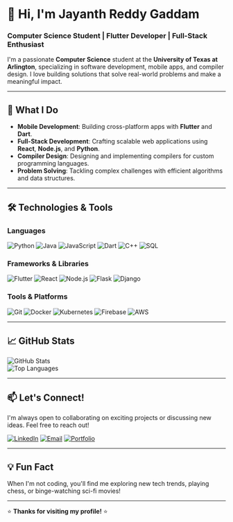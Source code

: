 # 👋 Hi, I'm Jayanth Reddy Gaddam  

### **Computer Science Student | Flutter Developer | Full-Stack Enthusiast**  
I'm a passionate **Computer Science** student at the **University of Texas at Arlington**, specializing in software development, mobile apps, and compiler design. I love building solutions that solve real-world problems and make a meaningful impact.  

---

## **🚀 What I Do**  
- **Mobile Development**: Building cross-platform apps with **Flutter** and **Dart**.  
- **Full-Stack Development**: Crafting scalable web applications using **React**, **Node.js**, and **Python**.  
- **Compiler Design**: Designing and implementing compilers for custom programming languages.  
- **Problem Solving**: Tackling complex challenges with efficient algorithms and data structures.  

---

## **🛠️ Technologies & Tools**  
### **Languages**  
![Python](https://img.shields.io/badge/Python-3776AB?style=for-the-badge&logo=python&logoColor=white)
![Java](https://img.shields.io/badge/Java-ED8B00?style=for-the-badge&logo=openjdk&logoColor=white)
![JavaScript](https://img.shields.io/badge/JavaScript-F7DF1E?style=for-the-badge&logo=javascript&logoColor=black)
![Dart](https://img.shields.io/badge/Dart-0175C2?style=for-the-badge&logo=dart&logoColor=white)
![C++](https://img.shields.io/badge/C++-00599C?style=for-the-badge&logo=c%2B%2B&logoColor=white)
![SQL](https://img.shields.io/badge/SQL-4479A1?style=for-the-badge&logo=mysql&logoColor=white)

### **Frameworks & Libraries**  
![Flutter](https://img.shields.io/badge/Flutter-02569B?style=for-the-badge&logo=flutter&logoColor=white)
![React](https://img.shields.io/badge/React-20232A?style=for-the-badge&logo=react&logoColor=61DAFB)
![Node.js](https://img.shields.io/badge/Node.js-339933?style=for-the-badge&logo=node.js&logoColor=white)
![Flask](https://img.shields.io/badge/Flask-000000?style=for-the-badge&logo=flask&logoColor=white)
![Django](https://img.shields.io/badge/Django-092E20?style=for-the-badge&logo=django&logoColor=white)

### **Tools & Platforms**  
![Git](https://img.shields.io/badge/Git-F05032?style=for-the-badge&logo=git&logoColor=white)
![Docker](https://img.shields.io/badge/Docker-2496ED?style=for-the-badge&logo=docker&logoColor=white)
![Kubernetes](https://img.shields.io/badge/Kubernetes-326CE5?style=for-the-badge&logo=kubernetes&logoColor=white)
![Firebase](https://img.shields.io/badge/Firebase-FFCA28?style=for-the-badge&logo=firebase&logoColor=black)
![AWS](https://img.shields.io/badge/AWS-232F3E?style=for-the-badge&logo=amazon-aws&logoColor=white)


---

## **📈 GitHub Stats**  
![GitHub Stats](https://github-readme-stats.vercel.app/api?username=your-username&show_icons=true&theme=radical)  
![Top Languages](https://github-readme-stats.vercel.app/api/top-langs/?username=your-username&layout=compact&theme=radical)  

---

## **📫 Let's Connect!**  
I'm always open to collaborating on exciting projects or discussing new ideas. Feel free to reach out!  

[![LinkedIn](https://img.shields.io/badge/LinkedIn-0077B5?style=for-the-badge&logo=linkedin&logoColor=white)](https://www.linkedin.com/in/jrgaddam/)
[![Email](https://img.shields.io/badge/Email-D14836?style=for-the-badge&logo=gmail&logoColor=white)](mailto:ascii.8192@gmail.com)
[![Portfolio](https://img.shields.io/badge/Portfolio-000000?style=for-the-badge&logo=about.me&logoColor=white)](https://jrgaddam.com/)  

---

## **💡 Fun Fact**  
When I'm not coding, you'll find me exploring new tech trends, playing chess, or binge-watching sci-fi movies!  

---

⭐️ **Thanks for visiting my profile!** ⭐️  
